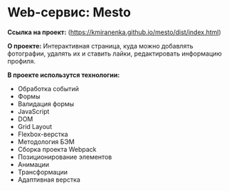 # Web-сервис: Mesto

**Ссылка на проект:** (https://kmiranenka.github.io/mesto/dist/index.html)

**О проекте:**
Интерактивная страница, куда можно добавлять фотографии, удалять их и ставить лайки, редактировать информацию профиля.


**В проекте использутся технологии:**
* Обработка событий
* Формы
* Валидация формы
* JavaScript
* DOM
* Grid Layout
* Flexbox-верстка
* Методология БЭМ
* Сборка проекта Webpack
* Позиционирование элементов
* Анимации
* Трансформации
* Адаптивная верстка
